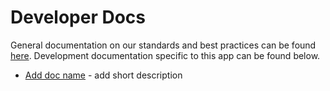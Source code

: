 # Developer Docs

General documentation on our standards and best practices can be found [here](https://redventures.atlassian.net/wiki/spaces/ENGINEER/pages/76906169/Standards+and+Best+Practices). Development documentation specific to this app can be found below.

- [Add doc name](./doc.md) - add short description
